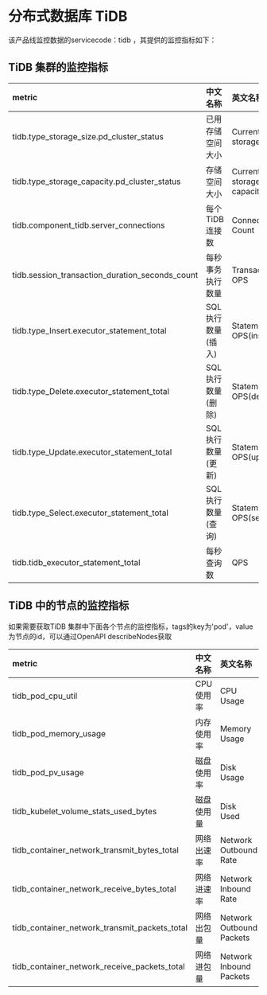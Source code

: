 # 分布式数据库 TiDB

该产品线监控数据的servicecode：tidb ，其提供的监控指标如下：

## TiDB 集群的监控指标
|metric|中文名称|英文名称|单位|说明|
|:-|:-|:-|:-|:-|
|tidb.type_storage_size.pd_cluster_status|已用存储空间大小|Current storage size|GB||
|tidb.type_storage_capacity.pd_cluster_status|存储空间大小|Current storage capacity|GB||
|tidb.component_tidb.server_connections|每个TiDB连接数|Connection Count|个||
|tidb.session_transaction_duration_seconds_count|每秒事务执行数量|Transaction OPS|个||
|tidb.type_Insert.executor_statement_total|SQL执行数量(插入)|Statement OPS(insert)|个||
|tidb.type_Delete.executor_statement_total|SQL执行数量(删除)|Statement OPS(delete)|个||
|tidb.type_Update.executor_statement_total|SQL执行数量(更新)|Statement OPS(update)|个||
|tidb.type_Select.executor_statement_total|SQL执行数量(查询)|Statement OPS(select)|个||
|tidb.tidb_executor_statement_total|每秒查询数|QPS|个||

## TiDB 中的节点的监控指标
如果需要获取TiDB 集群中下面各个节点的监控指标，tags的key为'pod'，value为节点的id，可以通过OpenAPI describeNodes获取

|metric|中文名称|英文名称|单位|备注|
|:--|:--|:--|:--|:--|
|tidb_pod_cpu_util|CPU使用率|CPU Usage|%|
|tidb_pod_memory_usage|内存使用率|Memory Usage|%|
|tidb_pod_pv_usage|磁盘使用率|Disk Usage|%|
|tidb_kubelet_volume_stats_used_bytes|磁盘使用量|Disk Used|GB|
|tidb_container_network_transmit_bytes_total|网络出速率|Network Outbound Rate|Kbps|
|tidb_container_network_receive_bytes_total|网络进速率|Network Inbound Rate|Kbps|
|tidb_container_network_transmit_packets_total|网络出包量|Network Outbound Packets|个/s|
|tidb_container_network_receive_packets_total|网络进包量|Network Inbound Packets|个/s|
